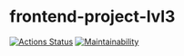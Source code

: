# frontend-project-lvl3

[![Actions Status](https://github.com/voitd/frontend-project-lvl2/workflows/GenDiff%20CI/badge.svg)](https://github.com/voitd/frontend-project-lvl2/actions?query=workflow%3A"GenDiff+CI")
[![Maintainability](https://api.codeclimate.com/v1/badges/694b56fbf05eab3f9a58/maintainability)](https://codeclimate.com/github/voitd/frontend-project-lvl3/maintainability)
